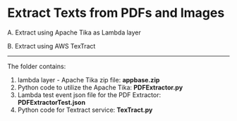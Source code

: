 # Extract Texts from PDFs and Images


A. Extract using Apache Tika as Lambda layer

B. Extract using AWS TexTract

---

The folder contains:

1. lambda layer - Apache Tika zip file: **appbase.zip**
2. Python code to utilize the Apache Tika: **PDFExtractor.py**
3. Lambda test event json file for the PDF Extractor: **PDFExtractorTest.json**
4. Python code for Textract service: **TexTract.py**
